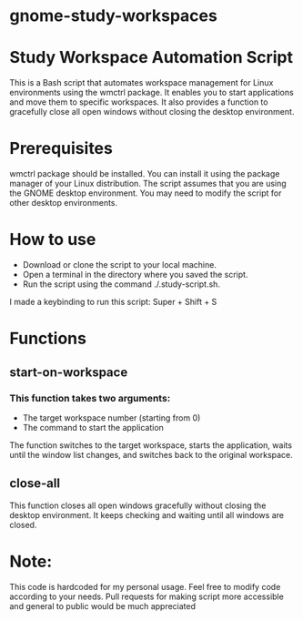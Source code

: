 # gnome-study-workspaces
# Study Workspace Automation Script

This is a Bash script that automates workspace management for Linux environments using the wmctrl package. It enables you to start applications and move them to specific workspaces. It also provides a function to gracefully close all open windows without closing the desktop environment.
# Prerequisites
wmctrl package should be installed. You can install it using the package manager of your Linux distribution. The script assumes that you are using the GNOME desktop environment. You may need to modify the script for other desktop environments.

# How to use

- Download or clone the script to your local machine.
- Open a terminal in the directory where you saved the script.
- Run the script using the command ./.study-script.sh.

I made a keybinding to run this script: Super + Shift + S

# Functions
## start-on-workspace

### This function takes two arguments:

- The target workspace number (starting from 0)
- The command to start the application

The function switches to the target workspace, starts the application, waits until the window list changes, and switches back to the original workspace.
## close-all

This function closes all open windows gracefully without closing the desktop environment. It keeps checking and waiting until all windows are closed.

# Note: 
This code is hardcoded for my personal usage. Feel free to modify code according to your needs. Pull requests for making script more accessible and general to public would be much appreciated
